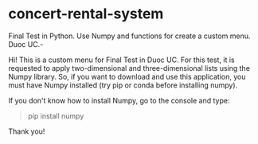 # concert-rental-system
Final Test in Python. Use Numpy and functions for create a custom menu. Duoc UC.-

Hi! 
This is a custom menu for Final Test in Duoc UC.
For this test, it is requested to apply two-dimensional and three-dimensional lists using the Numpy library.
So, if you want to download and use this application, you must have Numpy installed (try pip or conda before installing numpy).

If you don't know how to install Numpy, go to the console and type:
> pip install numpy

Thank you!
